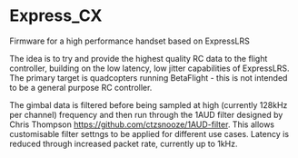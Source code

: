 # Express_CX
Firmware for a high performance handset based on ExpressLRS

The idea is to try and provide the highest quality RC data to the flight controller, building on the low latency, low jitter capabilities of ExpressLRS. The primary target is quadcopters running BetaFlight - this is not intended to be a general purpose RC controller.

The gimbal data is filtered before being sampled at high (currently 128kHz per channel) frequency and then run through the 1AUD filter designed by Chris Thompson https://github.com/ctzsnooze/1AUD-filter. This allows customisable filter settngs to be applied for different use cases. Latency is reduced through increased packet rate, currently up to 1kHz.
